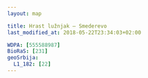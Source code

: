 ```yaml
---
layout: map

title: Hrast lužnjak – Smederevo
last_modified_at: 2018-05-22T23:34:03+02:00

WDPA: [555588987]
BioRaS: [231]
geoSrbija:
  L1_182: [22]
---
```

